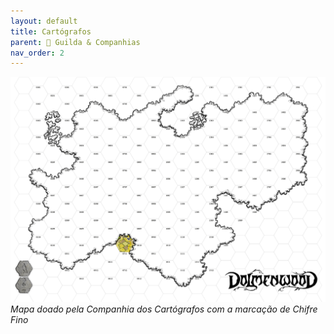 ```yaml
---
layout: default
title: Cartógrafos
parent: 🏰 Guilda & Companhias
nav_order: 2
---
```


![Mapa ilustrativo de Ponta do Chifre Fino](assets/images/chifre-fino-hex.png)
*Mapa doado pela Companhia dos Cartógrafos com a marcação de Chifre Fino*

